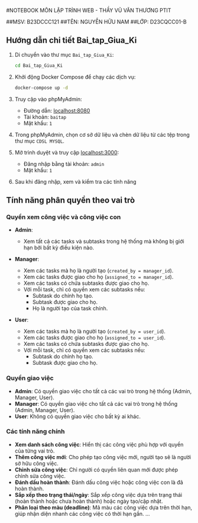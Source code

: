 #NOTEBOOK MÔN LẬP TRÌNH WEB - THẦY VŨ VĂN THƯƠNG PTIT

##MSV: B23DCCC121
##TÊN: NGUYỄN HỮU NAM
##LỚP: D23CQCC01-B

## Hướng dẫn chi tiết Bai_tap_Giua_Ki

1. Di chuyển vào thư mục `Bai_tap_Giua_Ki`:
    ```bash
    cd Bai_tap_Giua_Ki
    ```

2. Khởi động Docker Compose để chạy các dịch vụ:
    ```bash
    docker-compose up -d
    ```

3. Truy cập vào phpMyAdmin:
    - Đường dẫn: [localhost:8080](http://localhost:8844)
    - Tài khoản: `baitap`
    - Mật khẩu: `1`

4. Trong phpMyAdmin, chọn cơ sở dữ liệu và chèn dữ liệu từ các tệp trong thư mục `CDSL MYSQL`.

5. Mở trình duyệt và truy cập [localhost:3000](http://localhost:3000):
    - Đăng nhập bằng tài khoản: `admin`
    - Mật khẩu: `1`

6. Sau khi đăng nhập, xem và kiểm tra các tính năng

## Tính năng phân quyền theo vai trò

### Quyền xem công việc và công việc con

- **Admin**:
  - Xem tất cả các tasks và subtasks trong hệ thống mà không bị giới hạn bởi bất kỳ điều kiện nào.

- **Manager**:
  - Xem các tasks mà họ là người tạo (`created_by = manager_id`).
  - Xem các tasks được giao cho họ (`assigned_to = manager_id`).
  - Xem các tasks có chứa subtasks được giao cho họ.
  - Với mỗi task, chỉ có quyền xem các subtasks nếu:
    - Subtask do chính họ tạo.
    - Subtask được giao cho họ.
    - Họ là người tạo của task chính.

- **User**:
  - Xem các tasks mà họ là người tạo (`created_by = user_id`).
  - Xem các tasks được giao cho họ (`assigned_to = user_id`).
  - Xem các tasks có chứa subtasks được giao cho họ.
  - Với mỗi task, chỉ có quyền xem các subtasks nếu:
    - Subtask do chính họ tạo.
    - Subtask được giao cho họ.

### Quyền giao việc

- **Admin**: Có quyền giao việc cho tất cả các vai trò trong hệ thống (Admin, Manager, User).
- **Manager**: Có quyền giao việc cho tất cả các vai trò trong hệ thống (Admin, Manager, User).
- **User**: Không có quyền giao việc cho bất kỳ ai khác.

### Các tính năng chính

- **Xem danh sách công việc**: Hiển thị các công việc phù hợp với quyền của từng vai trò.
- **Thêm công việc mới**: Cho phép tạo công việc mới, người tạo sẽ là người sở hữu công việc.
- **Chỉnh sửa công việc**: Chỉ người có quyền liên quan mới được phép chỉnh sửa công việc.
- **Đánh dấu hoàn thành**: Đánh dấu công việc hoặc công việc con là đã hoàn thành.
- **Sắp xếp theo trạng thái/ngày**: Sắp xếp công việc dựa trên trạng thái (hoàn thành hoặc chưa hoàn thành) hoặc ngày tạo/cập nhật.
- **Phân loại theo màu (deadline)**: Mã màu các công việc dựa trên thời hạn, giúp nhận diện nhanh các công việc có thời hạn gần.
...

